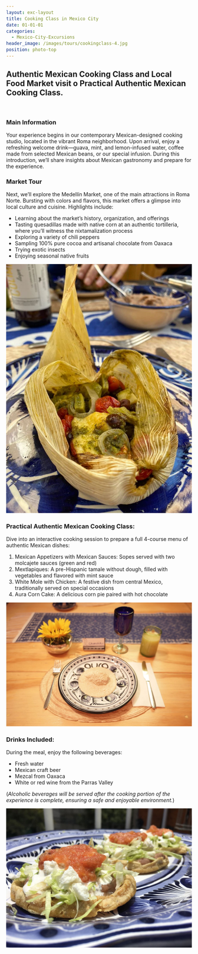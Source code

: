 ```yaml
---
layout: exc-layout
title: Cooking Class in Mexico City 
date: 01-01-01
categories:
  - Mexico-City-Excursions
header_image: /images/tours/cookingclass-4.jpg
position: photo-top
---
```

## Authentic Mexican Cooking Class and Local Food Market visit o Practical Authentic Mexican Cooking Class.
&nbsp;  

### Main Information

Your experience begins in our contemporary Mexican-designed cooking studio, located in the vibrant Roma neighborhood. Upon arrival, enjoy a refreshing welcome drink—guava, mint, and lemon-infused water, coffee made from selected Mexican beans, or our special infusion. During this introduction, we’ll share insights about Mexican gastronomy and prepare for the experience. 

### Market Tour
Next, we’ll explore the Medellín Market, one of the main attractions in Roma Norte. Bursting with colors and flavors, this market offers a glimpse into local culture and cuisine. Highlights include: 
- Learning about the market’s history, organization, and offerings 
- Tasting quesadillas made with native corn at an authentic tortilleria, where you’ll witness the nixtamalization process 
- Exploring a variety of chili peppers 
- Sampling 100% pure cocoa and artisanal chocolate from Oaxaca 
- Trying exotic insects 
- Enjoying seasonal native fruits 
 
![COOKING CLASS](/images/tours/cookingclass-3.JPG)

### Practical Authentic Mexican Cooking Class: 
Dive into an interactive cooking session to prepare a full 4-course menu of authentic Mexican dishes: 
1. Mexican Appetizers with Mexican Sauces: Sopes served with two molcajete sauces (green and red) 
2. Mextlapiques: A pre-Hispanic tamale without dough, filled with vegetables and flavored with mint sauce 
3. White Mole with Chicken: A festive dish from central Mexico, traditionally served on special occasions 
4. Aura Corn Cake: A delicious corn pie paired with hot chocolate 
 
![COOKING CLASS](/images/tours/cookingclass-5.JPG)
 
### Drinks Included: 
During the meal, enjoy the following beverages: 
- Fresh water 
- Mexican craft beer 
- Mezcal from Oaxaca 
- White or red wine from the Parras Valley 
 
(*Alcoholic beverages will be served after the cooking portion of the experience is complete, ensuring a safe and enjoyable environment.*) 

![COOKING CLASS](/images/tours/cookingclass-1.JPG)